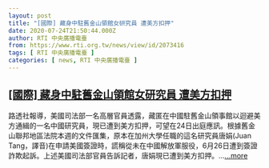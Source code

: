 ```yaml
---
layout: post
title: "[國際] 藏身中駐舊金山領館女研究員 遭美方扣押"
date: 2020-07-24T21:50:44.000Z
author: RTI 中央廣播電臺
from: https://www.rti.org.tw/news/view/id/2073416
tags: [ RTI 中央廣播電臺 ]
categories: [ news, RTI 中央廣播電臺 ]
---
```

<!--1595627444000-->
[[國際] 藏身中駐舊金山領館女研究員 遭美方扣押](https://www.rti.org.tw/news/view/id/2073416)
------

<div>
路透社報導，美國司法部一名高層官員透露，藏匿在中國駐舊金山領事館以迴避美方通緝的一名中國研究員，現已遭到美方扣押，可望在24日出庭應訊。根據舊金山聯邦地區法院本週的文件匯集，原本在加州大學任職的這名研究員唐娟(Juan Tang，譯音)在申請美國簽證時，謊稱從未在中國解放軍服役，6月26日遭到簽證詐欺起訴。上述美國司法部官員告訴記者，唐娟現已遭到美方扣押。...<a target="_blank" href="https://www.rti.org.tw/news/view/id/2073416">...more</a>
</div>
